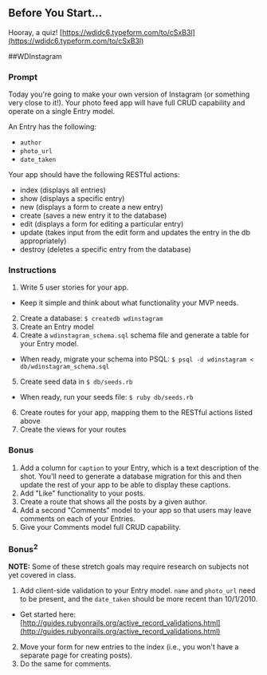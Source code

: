 ## Before You Start...

Hooray, a quiz! [https://wdidc6.typeform.com/to/cSxB3l](https://wdidc6.typeform.com/to/cSxB3l)

##WDInstagram

### Prompt
Today you're going to make your own version of Instagram (or something very close to it!). Your photo feed app will have full CRUD capability and operate on a single Entry model.

An Entry has the following:

* `author`
* `photo_url`
* `date_taken`

Your app should have the following RESTful actions:

* index (displays all entries)
* show (displays a specific entry)
* new (displays a form to create a new entry)
* create (saves a new entry it to the database)
* edit (displays a form for editing a particular entry)
* update (takes input from the edit form and updates the entry in the db appropriately)
* destroy (deletes a specific entry from the database)

### Instructions

1. Write 5 user stories for your app.
  * Keep it simple and think about what functionality your MVP needs.
2. Create a database: `$ createdb wdinstagram`
3. Create an Entry model
4. Create a `wdinstagram_schema.sql` schema file and generate a table for your Entry model.
  * When ready, migrate your schema into PSQL: `$ psql -d wdinstagram < db/wdinstagram_schema.sql`
5. Create seed data in `$ db/seeds.rb`
  * When ready, run your seeds file: `$ ruby db/seeds.rb`
6. Create routes for your app, mapping them to the RESTful actions listed above
7. Create the views for your routes

### Bonus

1. Add a column for `caption` to your Entry, which is a text description of the shot. You'll need to generate a database migration for this and then update the rest of your app to be able to display these captions.
2. Add "Like" functionality to your posts.
3. Create a route that shows all the posts by a given author.
4. Add a second "Comments" model to your app so that users may leave comments on each of your Entries.
5. Give your Comments model full CRUD capability.

### Bonus<sup>2</sup>

**NOTE:** Some of these stretch goals may require research on subjects not yet covered in class.

1. Add client-side validation to your Entry model. `name` and `photo_url` need to be present, and the `date_taken` should be more recent than 10/1/2010.
  * Get started here: [http://guides.rubyonrails.org/active_record_validations.html](http://guides.rubyonrails.org/active_record_validations.html)
2. Move your form for new entries to the index (i.e., you won't have a separate page for creating posts).
3. Do the same for comments.
